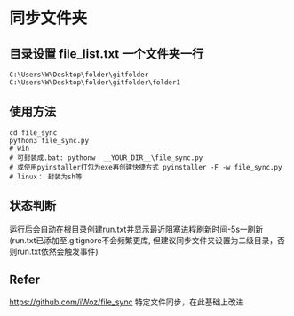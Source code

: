 # 同步文件夹  

## 目录设置 file_list.txt 一个文件夹一行
```
C:\Users\W\Desktop\folder\gitfolder
C:\Users\W\Desktop\folder\gitfolder\folder1
```

## 使用方法
```
cd file_sync
python3 file_sync.py
# win
# 可封装成.bat: pythonw  __YOUR_DIR__\file_sync.py
# 或使用pyinstaller打包为exe再创建快捷方式 pyinstaller -F -w file_sync.py
# linux： 封装为sh等 
```

## 状态判断
运行后会自动在根目录创建run.txt并显示最近阻塞进程刷新时间-5s一刷新(run.txt已添加至.gitignore不会频繁更库, 但建议同步文件夹设置为二级目录，否则run.txt依然会触发事件)

## Refer
https://github.com/iWoz/file_sync 特定文件同步，在此基础上改进 